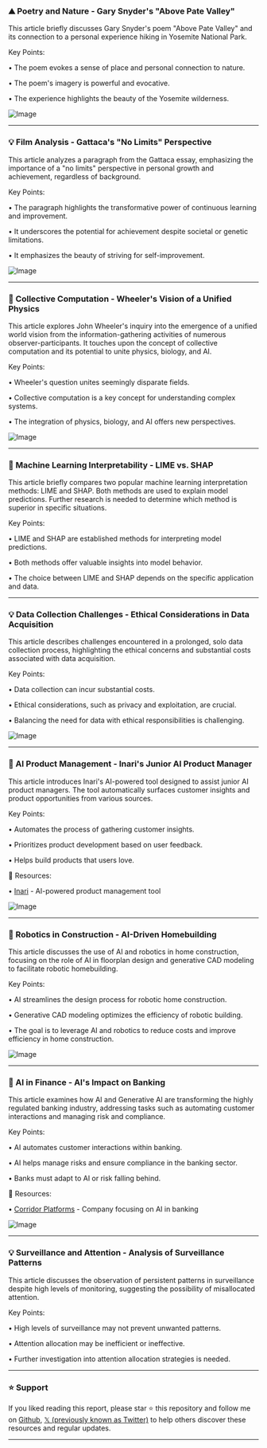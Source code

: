 ### ⛰️ Poetry and Nature - Gary Snyder's "Above Pate Valley"

This article briefly discusses Gary Snyder's poem "Above Pate Valley" and its connection to a personal experience hiking in Yosemite National Park.

Key Points:

•  The poem evokes a sense of place and personal connection to nature.


• The poem's imagery is powerful and evocative.


•  The experience highlights the beauty of the Yosemite wilderness.


![Image](https://pbs.twimg.com/media/GS3tWD3asAATbKP?format=png&name=small)


---
### 💡  Film Analysis - Gattaca's "No Limits" Perspective

This article analyzes a paragraph from the Gattaca essay, emphasizing the importance of a "no limits" perspective in personal growth and achievement, regardless of background.

Key Points:

• The paragraph highlights the transformative power of continuous learning and improvement.


• It underscores the potential for achievement despite societal or genetic limitations.


•  It emphasizes the beauty of striving for self-improvement.


![Image](https://pbs.twimg.com/media/GhbkDZYacAEJqA7?format=png&name=small)


---
### 🤖 Collective Computation -  Wheeler's Vision of a Unified Physics

This article explores John Wheeler's inquiry into the emergence of a unified world vision from the information-gathering activities of numerous observer-participants.  It touches upon the concept of collective computation and its potential to unite physics, biology, and AI.

Key Points:

• Wheeler's question unites seemingly disparate fields.


• Collective computation is a key concept for understanding complex systems.


• The integration of physics, biology, and AI offers new perspectives.


![Image](https://pbs.twimg.com/media/E2fyOrMWEAA148H?format=jpg&name=small)


---
### 🤖 Machine Learning Interpretability - LIME vs. SHAP

This article briefly compares two popular machine learning interpretation methods: LIME and SHAP.  Both methods are used to explain model predictions.  Further research is needed to determine which method is superior in specific situations.

Key Points:

• LIME and SHAP are established methods for interpreting model predictions.


•  Both methods offer valuable insights into model behavior.


• The choice between LIME and SHAP depends on the specific application and data.


---
### 💡  Data Collection Challenges -  Ethical Considerations in Data Acquisition

This article describes challenges encountered in a prolonged, solo data collection process, highlighting the ethical concerns and substantial costs associated with data acquisition.

Key Points:

• Data collection can incur substantial costs.


• Ethical considerations, such as privacy and exploitation, are crucial.


•  Balancing the need for data with ethical responsibilities is challenging.


![Image](https://pbs.twimg.com/media/GikCuE9bYAEH-0O?format=jpg&name=small)


---
### 🚀 AI Product Management -  Inari's Junior AI Product Manager

This article introduces Inari's AI-powered tool designed to assist junior AI product managers. The tool automatically surfaces customer insights and product opportunities from various sources.

Key Points:

• Automates the process of gathering customer insights.


•  Prioritizes product development based on user feedback.


• Helps build products that users love.


🔗 Resources:

• [Inari](https://ycombinator.com/launches/Mnz-inari-your-junior-ai-product-manager…) - AI-powered product management tool

![Image](https://pbs.twimg.com/ext_tw_video_thumb/1891556304608690180/pu/img/zRoBAGNzIWQQ78bv.jpg)


---
### 🚀 Robotics in Construction -  AI-Driven Homebuilding

This article discusses the use of AI and robotics in home construction, focusing on the role of AI in floorplan design and generative CAD modeling to facilitate robotic homebuilding.

Key Points:

• AI streamlines the design process for robotic home construction.


• Generative CAD modeling optimizes the efficiency of robotic building.


•  The goal is to leverage AI and robotics to reduce costs and improve efficiency in home construction.


![Image](https://pbs.twimg.com/ext_tw_video_thumb/1891558566546268160/pu/img/2Wxthalcv6MMdbVq.jpg)


---
### 🤖 AI in Finance -  AI's Impact on Banking

This article examines how AI and Generative AI are transforming the highly regulated banking industry, addressing tasks such as automating customer interactions and managing risk and compliance.

Key Points:

• AI automates customer interactions within banking.


• AI helps manage risks and ensure compliance in the banking sector.


• Banks must adapt to AI or risk falling behind.


🔗 Resources:

• [Corridor Platforms](https://corridorplatforms.com) - Company focusing on AI in banking


![Image](https://pbs.twimg.com/amplify_video_thumb/1891565202254213120/img/JOQitG7Rw3rHb-GR.jpg)


---
### 💡 Surveillance and Attention -  Analysis of Surveillance Patterns

This article discusses the observation of persistent patterns in surveillance despite high levels of monitoring, suggesting the possibility of misallocated attention.

Key Points:

• High levels of surveillance may not prevent unwanted patterns.


•  Attention allocation may be inefficient or ineffective.


• Further investigation into attention allocation strategies is needed.


---

### ⭐️ Support

If you liked reading this report, please star ⭐️ this repository and follow me on [Github](https://github.com/Drix10), [𝕏 (previously known as Twitter)](https://x.com/DRIX_10_) to help others discover these resources and regular updates.

---